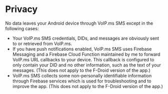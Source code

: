 # Privacy #

No data leaves your Android device through VoIP.ms SMS except in the following cases:
* Your VoIP.ms SMS credentials, DIDs, and messages are obviously sent to or retrieved from VoIP.ms.
* If you have push notifications enabled, VoIP.ms SMS uses Firebase Messaging and a Firebase Cloud Function maintained by me to forward VoIP.ms URL callbacks to your device. This callback is configured to only contain your DID and no other information, such as the text of your messages. (This does not apply to the F-Droid version of the app.)
* VoIP.ms SMS collects some non-personally identifiable information through Firebase services which is used for troubleshooting and to improve the app. (This does not apply to the F-Droid version of the app.)
